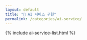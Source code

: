 ```yaml
---
layout: default
title: "📁 AI 서비스 구현"
permalink: /categories/ai-service/
---
```


{% include ai-service-list.html %}
